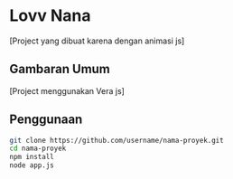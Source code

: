 # Lovv Nana

[Project yang dibuat karena dengan animasi js]

## Gambaran Umum

[Project menggunakan Vera js]

## Penggunaan

```bash
git clone https://github.com/username/nama-proyek.git
cd nama-proyek
npm install
node app.js
